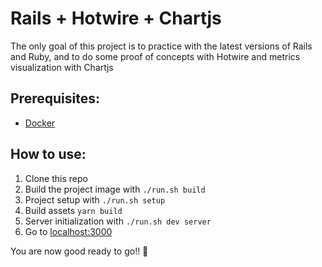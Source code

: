 # Rails + Hotwire + Chartjs

The only goal of this project is to practice with the latest versions of Rails and Ruby, and to do some proof of concepts with Hotwire and metrics visualization with Chartjs

## Prerequisites:

- [Docker](https://docs.docker.com/get-docker/)

## How to use:

1. Clone this repo
1. Build the project image with `./run.sh build`
1. Project setup with `./run.sh setup`
1. Build assets `yarn build`
1. Server initialization with `./run.sh dev server`
1. Go to [localhost:3000](localhost:3000)

You are now good ready to go!! 👯
